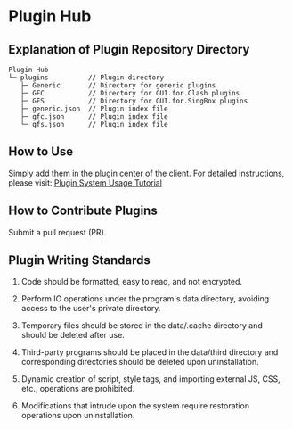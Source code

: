 # Plugin Hub

## Explanation of Plugin Repository Directory

```
Plugin Hub
└─ plugins          // Plugin directory
   ├─ Generic       // Directory for generic plugins
   ├─ GFC           // Directory for GUI.for.Clash plugins
   ├─ GFS           // Directory for GUI.for.SingBox plugins
   ├─ generic.json  // Plugin index file
   ├─ gfc.json      // Plugin index file
   └─ gfs.json      // Plugin index file
```

## How to Use

Simply add them in the plugin center of the client. For detailed instructions, please visit: [Plugin System Usage Tutorial](https://gui-for-cores.github.io/gfc/plugins.html)

## How to Contribute Plugins

Submit a pull request (PR).

## Plugin Writing Standards

1. Code should be formatted, easy to read, and not encrypted.

2. Perform IO operations under the program's data directory, avoiding access to the user's private directory.

3. Temporary files should be stored in the data/.cache directory and should be deleted after use.

4. Third-party programs should be placed in the data/third directory and corresponding directories should be deleted upon uninstallation.

5. Dynamic creation of script, style tags, and importing external JS, CSS, etc., operations are prohibited.

6. Modifications that intrude upon the system require restoration operations upon uninstallation.
